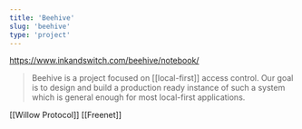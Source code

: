 ```yaml
---
title: 'Beehive'
slug: 'beehive'
type: 'project'
---
```


https://www.inkandswitch.com/beehive/notebook/

> Beehive is a project focused on [[local-first]] access control. Our goal is to design and build a production ready instance of such a system which is general enough for most local-first applications.

[[Willow Protocol]]
[[Freenet]]